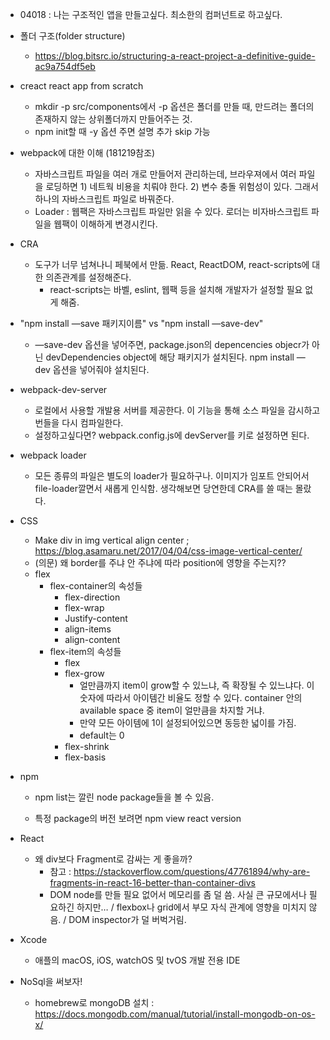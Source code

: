 - 04018 : 나는 구조적인 앱을 만들고싶다. 최소한의 컴퍼넌트로 하고싶다.

- 폴더 구조(folder structure)

  - <https://blog.bitsrc.io/structuring-a-react-project-a-definitive-guide-ac9a754df5eb>

- creact react app from scratch

  - mkdir -p src/components에서 -p 옵션은 폴더를 만들 때, 만드려는 폴더의 존재하지 않는 상위폴더까지 만들어주는 것.
  - npm init할 때 -y 옵션 주면 설명 추가 skip 가능

- webpack에 대한 이해 (181219참조)

  - 자바스크립트 파일을 여러 개로 만들어저 관리하는데, 브라우져에서 여러 파일을 로딩하면 1) 네트웍 비용을 치뤄야 한다. 2) 변수 충돌 위험성이 있다. 그래서 하나의 자바스크립트 파일로 바꿔준다.
  - Loader : 웹팩은 자바스크립트 파일만 읽을 수 있다. 로더는 비자바스크립트 파일을 웹팩이 이해하게 변경시킨다.

- CRA
  - 도구가 너무 넘쳐나니 페북에서 만듦. React, ReactDOM, react-scripts에 대한 의존관계를 설정해준다.
    - react-scripts는 바벨, eslint, 웹팩 등을 설치해 개발자가 설정할 필요 없게 해줌.

* "npm install —save 패키지이름" vs "npm install —save-dev"

  - —save-dev 옵션을 넣어주면, package.json의 depencencies objecr가 아닌 devDependencies object에 해당 패키지가 설치된다. npm install —dev 옵션을 넣어줘야 설치된다.

* webpack-dev-server
  - 로컬에서 사용할 개발용 서버를 제공한다. 이 기능을 통해 소스 파일을 감시하고 번들을 다시 컴파일한다.
  - 설정하고싶다면? webpack.config.js에 devServer를 키로 설정하면 된다.
* webpack loader

  - 모든 종류의 파일은 별도의 loader가 필요하구나. 이미지가 임포트 안되어서 file-loader깔면서 새롭게 인식함. 생각해보면 당연한데 CRA를 쓸 때는 몰랐다.

* CSS
  - Make div in img vertical align center ; <https://blog.asamaru.net/2017/04/04/css-image-vertical-center/>
  - (의문) 왜 border를 주냐 안 주냐에 따라 position에 영향을 주는지??
  - flex
    - flex-container의 속성들
      - flex-direction
      - flex-wrap
      - Justify-content
      - align-items
      - align-content
    - flex-item의 속성들
      - flex
      - flex-grow
        - 얼만큼까지 item이 grow할 수 있느냐, 즉 확장될 수 있느냐다. 이 숫자에 따라서 아이템간 비율도 정할 수 있다. container 안의 available space 중 item이 얼만큼을 차지할 거냐.
        - 만약 모든 아이템에 1이 설정되어있으면 동등한 넓이를 가짐.
        - default는 0
      - flex-shrink
      - flex-basis
* npm

  - npm list는 깔린 node package들을 볼 수 있음.

  - 특정 package의 버전 보려면 npm view react version

* React

  - 왜 div보다 Fragment로 감싸는 게 좋을까?
    - 참고 : <https://stackoverflow.com/questions/47761894/why-are-fragments-in-react-16-better-than-container-divs>
    - DOM node를 만들 필요 없어서 메모리를 좀 덜 씀. 사실 큰 규모에서나 필요하긴 하지만… / flexbox나 grid에서 부모 자식 관계에 영향을 미치지 않음. / DOM inspector가 덜 버벅거림.

* Xcode

  - 애플의 macOS, iOS, watchOS 및 tvOS 개발 전용 IDE

* NoSql을 써보자!

  - homebrew로 mongoDB 설치 : <https://docs.mongodb.com/manual/tutorial/install-mongodb-on-os-x/>
